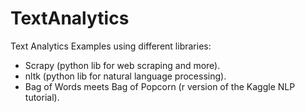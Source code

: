 # TextAnalytics
Text Analytics Examples using different libraries:
- Scrapy (python lib for web scraping and more). 
- nltk (python lib for natural language processing). 
- Bag of Words meets Bag of Popcorn (r version of the Kaggle NLP tutorial).



